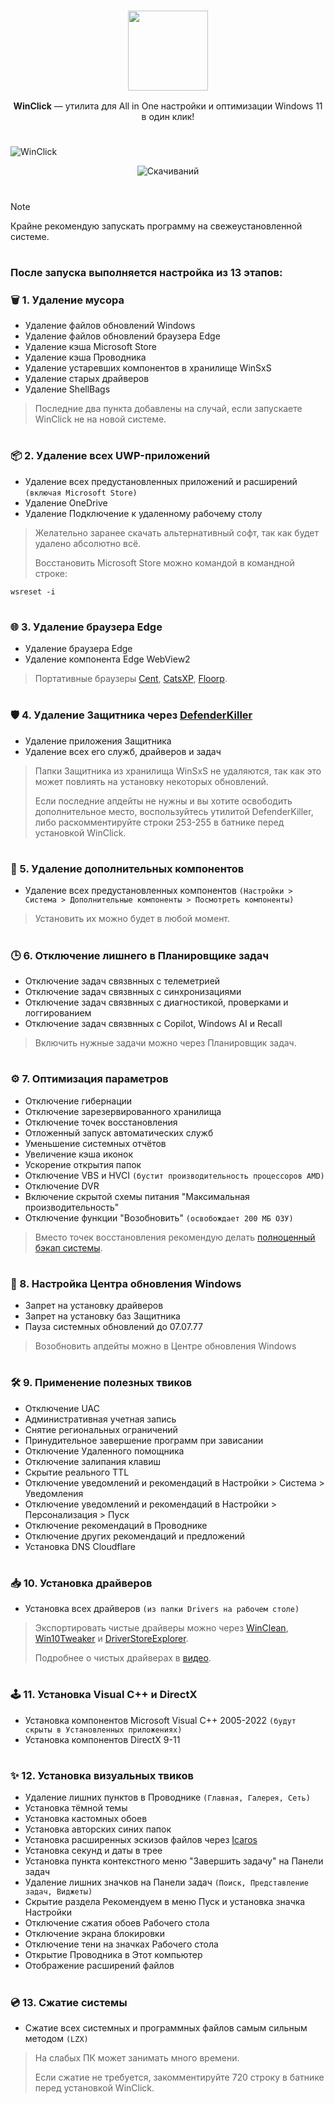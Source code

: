 <div align="center">

### <img width="128px" src="https://i.ibb.co/0yM1WFqb/ai6k4-ov2am-001-copy.png" /> 
<strong>WinClick</strong> — утилита для All in One настройки и оптимизации Windows 11 в один клик!

</div>

#

![WinClick](https://i.ibb.co/JjKjHzp7/Post-copy.png)

<div align="center">

![Скачиваний](https://img.shields.io/github/downloads/MartyFiles/WinClick/Release/total?style=for-the-badge&label=Скачиваний&color=blue&logo=download)


</div>

#
> [!Note]
> Крайне рекомендую запускать программу на свежеустановленной системе. 
#
### После запуска выполняется настройка из 13 этапов:

### 🗑️ 1. Удаление мусора
- Удаление файлов обновлений Windows
- Удаление файлов обновлений браузера Edge
- Удаление кэша Microsoft Store
- Удаление кэша Проводника
- Удаление устаревших компонентов в хранилище WinSxS
- Удаление старых драйверов
- Удаление ShellBags
> Последние два пункта добавлены на случай, если запускаете WinClick не на новой системе.
#
### 📦 2. Удаление всех UWP-приложений
- Удаление всех предустановленных приложений и расширений `(включая Microsoft Store)`
- Удаление OneDrive
- Удаление Подключение к удаленному рабочему столу
> Желательно заранее скачать альтернативный софт, так как будет удалено абсолютно всё.
>
> Восстановить Microsoft Store можно командой в командной строке:
```
wsreset -i
```
#
### 🌐 3. Удаление браузера Edge
- Удаление браузера Edge
- Удаление компонента Edge WebView2
> Портативные браузеры [Cent](https://www.centbrowser.com/), [CatsXP](https://www.catsxp.com/), [Floorp](https://floorp.app/).
#
### 🛡️ 4. Удаление Защитника через [DefenderKiller](https://github.com/oatmealcookiec/DefenderKiller)
- Удаление приложения Защитника
- Удаление всех его служб, драйверов и задач
> Папки Защитника из хранилища WinSxS не удаляются, так как это может повлиять на установку некоторых обновлений.
>
> Если последние апдейты не нужны и вы хотите освободить дополнительное место, воспользуйтесь утилитой DefenderKiller, либо раскомментируйте строки 253-255 в батнике перед установкой WinClick.
#
### 🧩 5. Удаление дополнительных компонентов
- Удаление всех предустановленных компонентов `(Настройки > Система > Дополнительные компоненты > Посмотреть компоненты)`
> Установить их можно будет в любой момент.
#
### 🕒 6. Отключение лишнего в Планировщике задач
- Отключение задач связвнных с телеметрией
- Отключение задач связвнных с синхронизациями
- Отключение задач связвнных с диагностикой, проверками и логгированием
- Отключение задач связвнных с Copilot, Windows AI и Recall
> Включить нужные задачи можно через Планировщик задач.
#
### ⚙️ 7. Оптимизация параметров
- Отключение гибернации
- Отключение зарезервированного хранилища
- Отключение точек восстановления
- Отложенный запуск автоматических служб
- Уменьшение системных отчётов
- Увеличение кэша иконок
- Ускорение открытия папок
- Отключение VBS и HVCI `(бустит производительность процессоров AMD)`
- Отключение DVR
- Включение скрытой схемы питания "Максимальная производительность"
- Отключение функции "Возобновить" `(освобождает 200 МБ ОЗУ)`
> Вместо точек восстановления рекомендую делать [полноценный бэкап системы](https://www.youtube.com/watch?v=rHg_kV5xJnk).
#
### 🔄 8. Настройка Центра обновления Windows
- Запрет на установку драйверов
- Запрет на установку баз Защитника
- Пауза системных обновлений до 07.07.77
> Возобновить апдейты можно в Центре обновления Windows
#
### 🛠️ 9. Применение полезных твиков
- Отключение UAC
- Административная учетная запись
- Снятие региональных ограничений
- Принудительное завершение программ при зависании
- Отключение Удаленного помощника
- Отключение залипания клавиш
- Скрытие реального TTL
- Отключение уведомлений и рекомендаций в Настройки > Система > Уведомления
- Отключение уведомлений и рекомендаций в Настройки > Персонализация > Пуск
- Отключение рекомендаций в Проводнике
- Отключение других рекомендаций и предложений
- Установка DNS Cloudflare
#
### 📥 10. Установка драйверов
- Установка всех драйверов `(из папки Drivers на рабочем столе)`
> Экспортировать чистые драйверы можно через [WinClean](https://t.me/martyfiles/1596), [Win10Tweaker](https://win10tweaker.ru) и [DriverStoreExplorer](https://github.com/lostindark/DriverStoreExplorer).
>
> Подробнее о чистых драйверах в [видео](https://www.youtube.com/watch?v=lWFLBNbNZTU).
#
### 🕹️ 11. Установка Visual C++ и DirectX
- Установка компонентов Microsoft Visual C++ 2005-2022 `(будут скрыты в Установленных приложениях)`
- Установка компонентов DirectX 9-11
#
### ✨ 12. Установка визуальных твиков
- Удаление лишних пунктов в Проводнике `(Главная, Галерея, Сеть)`
- Установка тёмной темы
- Установка кастомных обоев
- Установка авторских синих папок
- Установка расширенных эскизов файлов через [Icaros](https://github.com/Xanashi/Icaros)
- Установка секунд и даты в трее
- Установка пункта контекстного меню "Завершить задачу" на Панели задач
- Удаление лишних значков на Панели задач `(Поиск, Представление задач, Виджеты)`
- Скрытие раздела Рекомендуем в меню Пуск и установка значка Настройки
- Отключение сжатия обоев Рабочего стола
- Отключение экрана блокировки
- Отключение тени на значках Рабочего стола
- Открытие Проводника в Этот компьютер
- Отображение расширений файлов
#
### 💿 13. Сжатие системы
- Сжатие всех системных и программных файлов самым сильным методом `(LZX)`
> На слабых ПК может занимать много времени.
>
> Если сжатие не требуется, закомментируйте 720 строку в батнике перед установкой WinClick.
